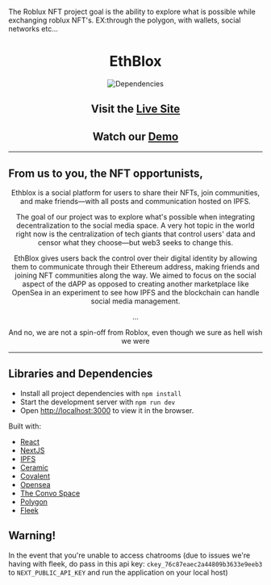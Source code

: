 The Roblux NFT project goal is the ability to explore what is possible while exchanging roblux NFT's.
EX:through the polygon, with wallets, social networks etc...

<h1 align="center">EthBlox</h1>

<p align="center">
  	<img src="https://img.shields.io/badge/Dependencies-React%2C%20NextJS%2C%20Material%20UI%2C%20Axios%2C%20ConvoSpace%2C%20Ceramic%2C%20HTML%2FCSS%2FJS%2FTS-brightgreen" alt="Dependencies">
</p>

<h2 align="center">Visit the <a href="https://www.ethblox.social/"> Live Site </a></h2>

<h2 align="center">Watch our <a href="https://www.youtube.com/watch?v=NvqrKfb5nmg"> Demo </a></h2>

<hr>

## From us to you, the NFT opportunists,
<p align="center">
  Ethblox is a social platform for users to share their NFTs, join communities, and make friends—with all posts and communication hosted on IPFS.
</p>

<p align="center">
  The goal of our project was to explore what's possible when integrating decentralization to the social media space. A very hot topic in the world right now is the centralization of tech giants that control users' data and censor what they choose—but web3 seeks to change this. 
</p>

<p align="center">
EthBlox gives users back the control over their digital identity by allowing them to communicate through their Ethereum address, making friends and joining NFT communities along the way. We aimed to focus on the social aspect of the dAPP as opposed to creating another marketplace like OpenSea in an experiment to see how IPFS and the blockchain can handle social media management.
</p>

<p align="center">
...
</p>

<p align="center">
And no, we are not a spin-off from Roblox, even though we sure as hell wish we were
</p>

<hr>

## Libraries and Dependencies

- Install all project dependencies with `npm install`
- Start the development server with `npm run dev`
- Open [http://localhost:3000](http://localhost:3000) to view it in the browser.  

Built with:
* [React](https://reactjs.org/)
* [NextJS](https://nextjs.org/)
* [IPFS](https://ipfs.io/)
* [Ceramic](https://ceramic.network/)
* [Covalent](https://www.covalenthq.com/)
* [Opensea](https://docs.opensea.io/reference/api-overview)
* [The Convo Space](https://theconvo.space/)
* [Polygon](https://polygon.technology/)
* [Fleek](https://fleek.co/)


## Warning!
In the event that you're unable to access chatrooms (due to issues we're having with fleek, do pass in this api key: `ckey_76c87eaec2a44809b3633e9eeb3` to `NEXT_PUBLIC_API_KEY` and run the application on your local host)
